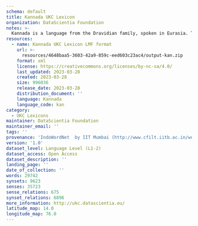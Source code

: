 ```yaml
---
schema: default
title: Kannada UKC Lexicon
organization: DataScientia Foundation
notes: >-
  Kannada is a language from the Dravidian family, spoken in Eurasia. The UKC Lexicon of Kannada is represented as a lexico-semantic network. It consists of words, word senses, synsets, as well as sense-level and synset-level relationships.
resources:
  - name: Kannada UKC Lexicon LMF format
    url: >-
      resources/4648baa5-3603-42a9-859c-eed603c23ac4/output-kan.zip
    format: xml
    license: https://creativecommons.org/licenses/by-nc-sa/4.0/
    last_updated: 2023-03-28
    created: 2023-03-28
    size: 996036
    release_date: 2023-03-28
    distribution_document: ''
    language: Kannada
    language_code: kan
category:
  - UKC Lexicons
maintainer: DataScientia Foundation
maintainer_email: ''
tags: ''
provenance: 'IndoWordNet  by IIT Mumbai (http://www.cfilt.iitb.ac.in/wordnet/webhwn/); Wiktionary 2022.01. by Wikimedia Foundation (http://en.wiktionary.org); CogNet 2.1 by Khuyagbaatar Batsuren, National University of Mongolia (http://cognet.ukc.disi.unitn.it); KinDiv: Kinship Diversity 1.0 by Temuulen Khishigsuren (http://ukc.disi.unitn.it/index.php/kinship/); UniMet: Universal Metonymy 1.0 by Temuulen Khishigsuren and Gábor Bella (http://ukc.disi.unitn.it/index.php/metonymy/); MorphyNet 2.0 by Gábor Bella and Khuyagbaatar Batsuren (http://ukc.disi.unitn.it/index.php/morphynet/); Antonymy 1.0 by Gábor Bella (http://ukc.datascientia.eu); NorthEuraLex 0.9 by Johannes Dellert and Gerhard Jäger, Eberhard Karls Universität Tübingen (http://northeuralex.org/); Princeton WordNet 2.1 by Princeton University (https://wordnet.princeton.edu)'
version: '1.0'
dataset_level: Language Level (L1-2)
dataset_access: Open Access
dataset_description: ''
landing_page: ''
date_of_collection: ''
words: 29742
synsets: 9623
senses: 35723
sense_relations: 675
synset_relations: 6896
more_information: http://ukc.datascientia.eu/
latitude_map: 14.0
longitude_map: 76.0
---
```

